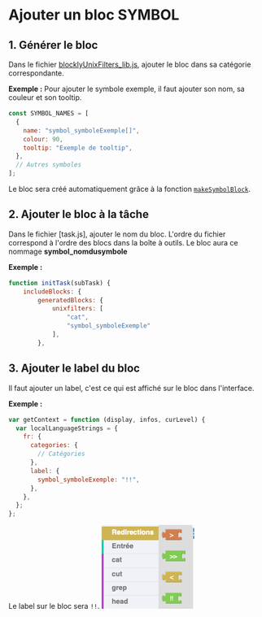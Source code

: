 # Ajouter un bloc SYMBOL

## 1. Générer le bloc

Dans le fichier [blocklyUnixFilters_lib.js](https://github.com/UnixFilters/unixfilters-franceIOI/blob/main/public/blocklyUnixFilters_lib.js), ajouter le bloc dans sa catégorie correspondante.

**Exemple :** Pour ajouter le symbole exemple, il faut ajouter son nom, sa couleur et son tooltip.

```javascript title="blocklyUnixFilters_lib.js"
const SYMBOL_NAMES = [
  {
    name: "symbol_symboleExemple[]",
    colour: 90,
    tooltip: "Exemple de tooltip",
  },
  // Autres symboles
];
```

Le bloc sera créé automatiquement grâce à la fonction [`makeSymbolBlock`](https://github.com/UnixFilters/unixfilters-franceIOI/blob/main/public/blocklyUnixFilters_lib.js#L479).

## 2. Ajouter le bloc à la tâche

Dans le fichier [task.js], ajouter le nom du bloc. L'ordre du fichier correspond à l'ordre des blocs dans la boîte à outils. Le bloc aura ce nommage **symbol_nomdusymbole**

**Exemple :**

```javascript title="task.js"
function initTask(subTask) {
    includeBlocks: {
        generatedBlocks: {
            unixfilters: [
                "cat",
                "symbol_symboleExemple"
            ],
        },
```

## 3. Ajouter le label du bloc

Il faut ajouter un label, c'est ce qui est affiché sur le bloc dans l'interface.

**Exemple :**

```javascript hl_lines="5 8"
var getContext = function (display, infos, curLevel) {
  var localLanguageStrings = {
    fr: {
      categories: {
        // Catégories
      },
      label: {
        symbol_symboleExemple: "!!",
      },
    },
  };
};
```

Le label sur le bloc sera `!!`.
![command block](../img/create_command_block_example3.png)
